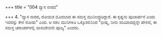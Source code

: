 +++
title = "004 ವ್ಯಾಸ ನಾರದ"

+++
4. "ವ್ಯಾಸ ನಾರದ, ರೋಮಶ ಮೊದಲಾದ ಈ ಸಮಸ್ತ ಮುನೀಂದ್ರರಿದ್ದಾರೆ. ಈ ಕೃಷ್ಣನು ಪೂಜಾರ್ಹನೆ ಎಂದು ಇವರನ್ನು ಕೇಳಿ ನೋಡು" ಎಂದ. ಆ ಸಕಲ ಮುನಿಗಳೂ ಒಕ್ಕೊರಲಿನಿಂದ "ಭೀಷ್ಮ, ನೀನು ಸರಿಯಾದದ್ದನ್ನೇ ಹೇಳಿದೆ, ಈ ಸಮಸ್ತ ಚರಾಚರಗಳಲ್ಲಿ  ವಾಸುದೇವನೇ ಪೂಜ್ಯ" ಎಂದರು.